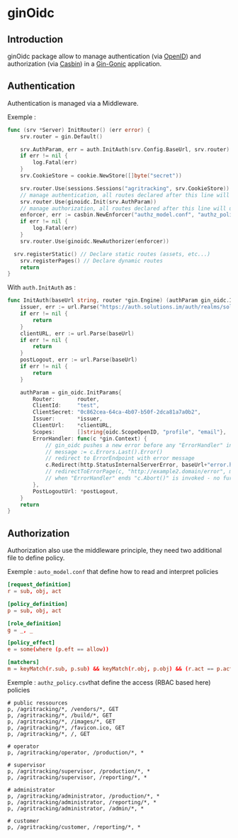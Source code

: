 # ginOidc

## Introduction

ginOidc package allow to manage authentication (via [OpenID](https://fr.wikipedia.org/wiki/OpenID)) and authorization (via [Casbin](https://casbin.org/)) in a [Gin-Gonic](https://gin-gonic.com/) application.

## Authentication

Authentication is managed via a Middleware.

Exemple :

```go
func (srv *Server) InitRouter() (err error) {
	srv.router = gin.Default()

	srv.AuthParam, err = auth.InitAuth(srv.Config.BaseUrl, srv.router)
	if err != nil {
		log.Fatal(err)
	}
	srv.CookieStore = cookie.NewStore([]byte("secret"))

	srv.router.Use(sessions.Sessions("agritracking", srv.CookieStore))
	// manage authentication, all routes declared after this line will use the Middleware.
	srv.router.Use(ginoidc.Init(srv.AuthParam))
	// manage authorization, all routes declared after this line will use the Middleware.
	enforcer, err := casbin.NewEnforcer("authz_model.conf", "authz_policy.csv")
	if err != nil {
		log.Fatal(err)
	}
	srv.router.Use(ginoidc.NewAuthorizer(enforcer))

  srv.registerStatic() // Declare static routes (assets, etc...)
	srv.registerPages() // Declare dynamic routes
	return
}
```

With `auth.InitAuth` as :

```go
func InitAuth(baseUrl string, router *gin.Engine) (authParam gin_oidc.InitParams, err error) {
	issuer, err := url.Parse("https://auth.solutions.im/auth/realms/solutions")
	if err != nil {
		return
	}
	clientURL, err := url.Parse(baseUrl)
	if err != nil {
		return
	}
	postLogout, err := url.Parse(baseUrl)
	if err != nil {
		return
	}

	authParam = gin_oidc.InitParams{
		Router:       router,
		ClientId:     "test",
		ClientSecret: "0c862cea-64ca-4b07-b50f-2dca81a7a0b2",
		Issuer:       *issuer,
		ClientUrl:    *clientURL,
		Scopes:       []string{oidc.ScopeOpenID, "profile", "email"},
		ErrorHandler: func(c *gin.Context) {
			// gin_oidc pushes a new error before any "ErrorHandler" invocation
			// message := c.Errors.Last().Error()
			// redirect to ErrorEndpoint with error message
			c.Redirect(http.StatusInternalServerError, baseUrl+"error.html")
			// redirectToErrorPage(c, "http://example2.domain/error", message)
			// when "ErrorHandler" ends "c.Abort()" is invoked - no further handlers will be invoked
		},
		PostLogoutUrl: *postLogout,
	}
	return
}
```

## Authorization

Authorization also use the middleware principle, they need two additional file to define policy.

Exemple : `auto_model.conf` that define how to read and interpret policies

```conf
[request_definition]
r = sub, obj, act

[policy_definition]
p = sub, obj, act

[role_definition]
g = _, _

[policy_effect]
e = some(where (p.eft == allow))

[matchers]
m = keyMatch(r.sub, p.sub) && keyMatch(r.obj, p.obj) && (r.act == p.act || p.act == "*")
```

Exemple : `authz_policy.csv`that define the access (RBAC based here) policies

```csv
# public ressources
p, /agritracking/*, /vendors/*, GET
p, /agritracking/*, /build/*, GET
p, /agritracking/*, /images/*, GET
p, /agritracking/*, /favicon.ico, GET
p, /agritracking/*, /, GET

# operator
p, /agritracking/operator, /production/*, *

# supervisor
p, /agritracking/supervisor, /production/*, *
p, /agritracking/supervisor, /reporting/*, *

# administrator
p, /agritracking/administrator, /production/*, *
p, /agritracking/administrator, /reporting/*, *
p, /agritracking/administrator, /admin/*, *

# customer
p, /agritracking/customer, /reporting/*, *
```


